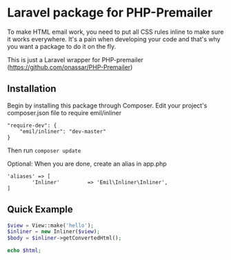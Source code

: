 Laravel package for PHP-Premailer
=================================
To make HTML email work, you need to put all CSS rules inline to make sure it works everywhere. It's a pain when developing your code and that's why you want a package to do it on the fly.

This is just a Laravel wrapper for PHP-premailer (https://github.com/onassar/PHP-Premailer)

## Installation

Begin by installing this package through Composer. Edit your project's composer.json file to require emil/inliner

	"require-dev": {
        "emil/inliner": "dev-master"
    }

Then run `composer update`

Optional: When you are done, create an alias in app.php

	'aliases' => [
    		'Inliner'         => 'Emil\Inliner\Inliner',
    ]

## Quick Example

``` php
$view = View::make('hello');
$inliner = new Inliner($view);
$body = $inliner->getConvertedHtml();

echo $html;
```
